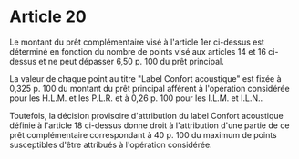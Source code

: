 # Article 20

Le montant du prêt complémentaire visé à l'article 1er ci-dessus est déterminé en fonction du nombre de points visé aux articles 14 et 16 ci-dessus et ne peut dépasser 6,50 p. 100 du prêt principal.

La valeur de chaque point au titre "Label Confort acoustique" est fixée à 0,325 p. 100 du montant du prêt principal afférent à l'opération considérée pour les H.L.M. et les P.L.R. et à 0,26 p. 100 pour les I.L.M. et I.L.N..

Toutefois, la décision provisoire d'attribution du label Confort acoustique définie à l'article 18 ci-dessus donne droit à l'attribution d'une partie de ce prêt complémentaire correspondant à 40 p. 100 du maximum de points susceptibles d'être attribués à l'opération considérée.
